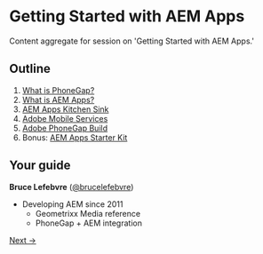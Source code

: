 Getting Started with AEM Apps
=============================

Content aggregate for session on 'Getting Started with AEM Apps.'

## Outline

1. [What is PhoneGap?](subpages/phonegap)
1. [What is AEM Apps?](subpages/aem-apps)
1. [AEM Apps Kitchen Sink](subpages/kitchen-sink)
1. [Adobe Mobile Services](subpages/mobile-services)
1. [Adobe PhoneGap Build](subpages/phonegap-build)
1. Bonus: [AEM Apps Starter Kit](subpages/starter-kit)

## Your guide

__Bruce Lefebvre__ ([@brucelefebvre](https://twitter.com/brucelefebvre/))

- Developing AEM since 2011
	- Geometrixx Media reference
	- PhoneGap + AEM integration


[Next →](subpages/phonegap)
